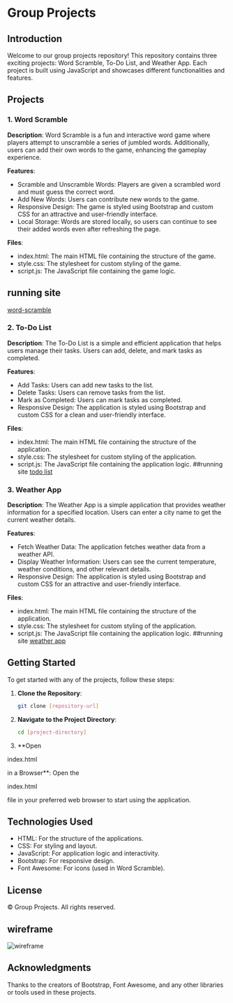 # Group Projects

## Introduction

Welcome to our group projects repository! This repository contains three exciting projects: Word Scramble, To-Do List, and Weather App. Each project is built using JavaScript and showcases different functionalities and features.

## Projects

### 1. Word Scramble

**Description**: Word Scramble is a fun and interactive word game where players attempt to unscramble a series of jumbled words. Additionally, users can add their own words to the game, enhancing the gameplay experience.

**Features**:
- Scramble and Unscramble Words: Players are given a scrambled word and must guess the correct word.
- Add New Words: Users can contribute new words to the game.
- Responsive Design: The game is styled using Bootstrap and custom CSS for an attractive and user-friendly interface.
- Local Storage: Words are stored locally, so users can continue to see their added words even after refreshing the page.

**Files**:
- index.html: The main HTML file containing the structure of the game.
- style.css: The stylesheet for custom styling of the game.
- script.js: The JavaScript file containing the game logic.

## running site
[word-scramble](https://newworldhost.github.io/hackathon/jj/index.html)

### 2. To-Do List

**Description**: The To-Do List is a simple and efficient application that helps users manage their tasks. Users can add, delete, and mark tasks as completed.

**Features**:
- Add Tasks: Users can add new tasks to the list.
- Delete Tasks: Users can remove tasks from the list.
- Mark as Completed: Users can mark tasks as completed.
- Responsive Design: The application is styled using Bootstrap and custom CSS for a clean and user-friendly interface.

**Files**:
- index.html: The main HTML file containing the structure of the application.
- style.css: The stylesheet for custom styling of the application.
- script.js: The JavaScript file containing the application logic.
##running site
[todo list](https://newworldhost.github.io/hackathon/kabs/index.html)

### 3. Weather App

**Description**: The Weather App is a simple application that provides weather information for a specified location. Users can enter a city name to get the current weather details.

**Features**:
- Fetch Weather Data: The application fetches weather data from a weather API.
- Display Weather Information: Users can see the current temperature, weather conditions, and other relevant details.
- Responsive Design: The application is styled using Bootstrap and custom CSS for an attractive and user-friendly interface.

**Files**:
- index.html: The main HTML file containing the structure of the application.
- style.css: The stylesheet for custom styling of the application.
- script.js: The JavaScript file containing the application logic.
  ##running site
  [weather app](https://newworldhost.github.io/hackathon/jack/index.html)

## Getting Started

To get started with any of the projects, follow these steps:

1. **Clone the Repository**:
   ```sh
   git clone [repository-url]
   ```

2. **Navigate to the Project Directory**:
   ```sh
   cd [project-directory]
   ```

3. **Open 

index.html

 in a Browser**:
   Open the 

index.html

 file in your preferred web browser to start using the application.

## Technologies Used

- HTML: For the structure of the applications.
- CSS: For styling and layout.
- JavaScript: For application logic and interactivity.
- Bootstrap: For responsive design.
- Font Awesome: For icons (used in Word Scramble).

## License

© Group Projects. All rights reserved.

## wireframe
![wireframe](https://i.postimg.cc/CKkh4mct/wireframe-main.png)

## Acknowledgments

Thanks to the creators of Bootstrap, Font Awesome, and any other libraries or tools used in these projects.
